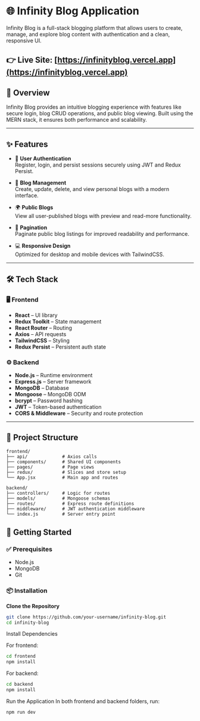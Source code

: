 # 🌐 Infinity Blog Application

Infinity Blog is a full-stack blogging platform that allows users to create, manage, and explore blog content with authentication and a clean, responsive UI.

👉 **Live Site:** [https://infinityblog.vercel.app](https://infinityblog.vercel.app)
---

## 🧠 Overview

Infinity Blog provides an intuitive blogging experience with features like secure login, blog CRUD operations, and public blog viewing. Built using the MERN stack, it ensures both performance and scalability.

---

## ✨ Features

- 🔐 **User Authentication**  
  Register, login, and persist sessions securely using JWT and Redux Persist.

- 📝 **Blog Management**  
  Create, update, delete, and view personal blogs with a modern interface.

- 🌍 **Public Blogs**  
  View all user-published blogs with preview and read-more functionality.

- 📑 **Pagination**  
  Paginate public blog listings for improved readability and performance.

- 💻 **Responsive Design**  
  Optimized for desktop and mobile devices with TailwindCSS.

---

## 🛠️ Tech Stack

### 🖥️ Frontend
- **React** – UI library
- **Redux Toolkit** – State management
- **React Router** – Routing
- **Axios** – API requests
- **TailwindCSS** – Styling
- **Redux Persist** – Persistent auth state

### ⚙️ Backend
- **Node.js** – Runtime environment
- **Express.js** – Server framework
- **MongoDB** – Database
- **Mongoose** – MongoDB ODM
- **bcrypt** – Password hashing
- **JWT** – Token-based authentication
- **CORS & Middleware** – Security and route protection

---

## 📂 Project Structure

```
frontend/
├── api/             # Axios calls
├── components/      # Shared UI components
├── pages/           # Page views
├── redux/           # Slices and store setup
└── App.jsx          # Main app and routes

backend/
├── controllers/     # Logic for routes
├── models/          # Mongoose schemas
├── routes/          # Express route definitions
├── middleware/      # JWT authentication middleware
└── index.js         # Server entry point
```


## 🚀 Getting Started

### ✅ Prerequisites
- Node.js
- MongoDB
- Git

### 📦 Installation

 **Clone the Repository**
   ```bash
   git clone https://github.com/your-username/infinity-blog.git
   cd infinity-blog
```
Install Dependencies

For frontend:

```bash
cd frontend
npm install
```
For backend:

```bash
cd backend
npm install
```

Run the Application
In both frontend and backend folders, run:
```bash
npm run dev
```
